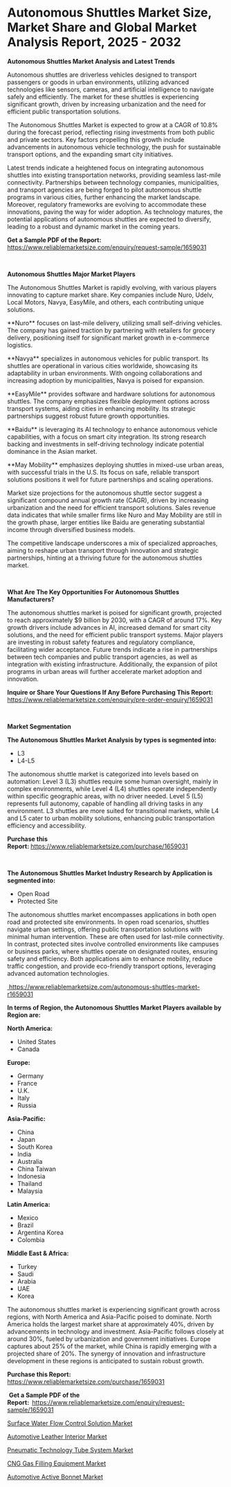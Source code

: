 <p><h1>Autonomous Shuttles Market Size, Market Share and Global Market Analysis Report, 2025 - 2032</h1></p><p><strong>Autonomous Shuttles Market Analysis and Latest Trends</strong></p>
<p><p>Autonomous shuttles are driverless vehicles designed to transport passengers or goods in urban environments, utilizing advanced technologies like sensors, cameras, and artificial intelligence to navigate safely and efficiently. The market for these shuttles is experiencing significant growth, driven by increasing urbanization and the need for efficient public transportation solutions. </p><p>The Autonomous Shuttles Market is expected to grow at a CAGR of 10.8% during the forecast period, reflecting rising investments from both public and private sectors. Key factors propelling this growth include advancements in autonomous vehicle technology, the push for sustainable transport options, and the expanding smart city initiatives. </p><p>Latest trends indicate a heightened focus on integrating autonomous shuttles into existing transportation networks, providing seamless last-mile connectivity. Partnerships between technology companies, municipalities, and transport agencies are being forged to pilot autonomous shuttle programs in various cities, further enhancing the market landscape. Moreover, regulatory frameworks are evolving to accommodate these innovations, paving the way for wider adoption. As technology matures, the potential applications of autonomous shuttles are expected to diversify, leading to a robust and dynamic market in the coming years.</p></p>
<p><strong>Get a Sample PDF of the Report:&nbsp;</strong> <a href="https://www.reliablemarketsize.com/enquiry/request-sample/1659031?utm_campaign=1943&utm_medium=2&utm_source=Github&utm_content=ia&utm_term=30032025&utm_id=autonomous-shuttles">https://www.reliablemarketsize.com/enquiry/request-sample/1659031</a></p>
<p>&nbsp;</p>
<p><strong>Autonomous Shuttles Major Market Players</strong></p>
<p><p>The Autonomous Shuttles Market is rapidly evolving, with various players innovating to capture market share. Key companies include Nuro, Udelv, Local Motors, Navya, EasyMile, and others, each contributing unique solutions.</p><p>**Nuro** focuses on last-mile delivery, utilizing small self-driving vehicles. The company has gained traction by partnering with retailers for grocery delivery, positioning itself for significant market growth in e-commerce logistics.</p><p>**Navya** specializes in autonomous vehicles for public transport. Its shuttles are operational in various cities worldwide, showcasing its adaptability in urban environments. With ongoing collaborations and increasing adoption by municipalities, Navya is poised for expansion.</p><p>**EasyMile** provides software and hardware solutions for autonomous shuttles. The company emphasizes flexible deployment options across transport systems, aiding cities in enhancing mobility. Its strategic partnerships suggest robust future growth opportunities.</p><p>**Baidu** is leveraging its AI technology to enhance autonomous vehicle capabilities, with a focus on smart city integration. Its strong research backing and investments in self-driving technology indicate potential dominance in the Asian market.</p><p>**May Mobility** emphasizes deploying shuttles in mixed-use urban areas, with successful trials in the U.S. Its focus on safe, reliable transport solutions positions it well for future partnerships and scaling operations.</p><p>Market size projections for the autonomous shuttle sector suggest a significant compound annual growth rate (CAGR), driven by increasing urbanization and the need for efficient transport solutions. Sales revenue data indicates that while smaller firms like Nuro and May Mobility are still in the growth phase, larger entities like Baidu are generating substantial income through diversified business models.</p><p>The competitive landscape underscores a mix of specialized approaches, aiming to reshape urban transport through innovation and strategic partnerships, hinting at a thriving future for the autonomous shuttles market.</p></p>
<p>&nbsp;</p>
<p><strong>What Are The Key Opportunities For Autonomous Shuttles Manufacturers?</strong></p>
<p><p>The autonomous shuttles market is poised for significant growth, projected to reach approximately $9 billion by 2030, with a CAGR of around 17%. Key growth drivers include advances in AI, increased demand for smart city solutions, and the need for efficient public transport systems. Major players are investing in robust safety features and regulatory compliance, facilitating wider acceptance. Future trends indicate a rise in partnerships between tech companies and public transport agencies, as well as integration with existing infrastructure. Additionally, the expansion of pilot programs in urban areas will further accelerate market adoption and innovation.</p></p>
<p><strong>Inquire or Share Your Questions If Any Before Purchasing This Report:</strong> <a href="https://www.reliablemarketsize.com/enquiry/pre-order-enquiry/1659031?utm_campaign=1943&utm_medium=2&utm_source=Github&utm_content=ia&utm_term=30032025&utm_id=autonomous-shuttles">https://www.reliablemarketsize.com/enquiry/pre-order-enquiry/1659031</a></p>
<p>&nbsp;</p>
<p><strong>Market Segmentation</strong></p>
<p><strong>The Autonomous Shuttles Market Analysis by types is segmented into:</strong></p>
<p><ul><li>L3</li><li>L4-L5</li></ul></p>
<p><p>The autonomous shuttle market is categorized into levels based on automation: Level 3 (L3) shuttles require some human oversight, mainly in complex environments, while Level 4 (L4) shuttles operate independently within specific geographic areas, with no driver needed. Level 5 (L5) represents full autonomy, capable of handling all driving tasks in any environment. L3 shuttles are more suited for transitional markets, while L4 and L5 cater to urban mobility solutions, enhancing public transportation efficiency and accessibility.</p></p>
<p><strong>Purchase this Report:&nbsp;</strong><a href="https://www.reliablemarketsize.com/purchase/1659031?utm_campaign=1943&utm_medium=2&utm_source=Github&utm_content=ia&utm_term=30032025&utm_id=autonomous-shuttles">https://www.reliablemarketsize.com/purchase/1659031</a></p>
<p>&nbsp;</p>
<p><strong>The Autonomous Shuttles Market Industry Research by Application is segmented into:</strong></p>
<p><ul><li>Open Road</li><li>Protected Site</li></ul></p>
<p><p>The autonomous shuttles market encompasses applications in both open road and protected site environments. In open road scenarios, shuttles navigate urban settings, offering public transportation solutions with minimal human intervention. These are often used for last-mile connectivity. In contrast, protected sites involve controlled environments like campuses or business parks, where shuttles operate on designated routes, ensuring safety and efficiency. Both applications aim to enhance mobility, reduce traffic congestion, and provide eco-friendly transport options, leveraging advanced automation technologies.</p></p>
<p><a href="https://www.reliablemarketsize.com/autonomous-shuttles-market-r1659031?utm_campaign=1943&utm_medium=2&utm_source=Github&utm_content=ia&utm_term=30032025&utm_id=autonomous-shuttles">&nbsp;https://www.reliablemarketsize.com/autonomous-shuttles-market-r1659031</a></p>
<p><strong>In terms of Region, the Autonomous Shuttles Market Players available by Region are:</strong></p>
<p>
    <p> <strong> North America: </strong>
        <ul>
            <li>United States</li>
            <li>Canada</li>
        </ul>
        </p> 
    <p> <strong> Europe: </strong>
        <ul>
            <li>Germany</li>
            <li>France</li>
            <li>U.K.</li>
            <li>Italy</li>
            <li>Russia</li>
        </ul>
        </p> 
    <p> <strong> Asia-Pacific: </strong>
        <ul>
            <li>China</li>
            <li>Japan</li>
            <li>South Korea</li>
            <li>India</li>
            <li>Australia</li>
            <li>China Taiwan</li>
            <li>Indonesia</li>
            <li>Thailand</li>
            <li>Malaysia</li>
        </ul>
        </p> 
    <p> <strong> Latin America: </strong>
        <ul>
            <li>Mexico</li>
            <li>Brazil</li>
            <li>Argentina Korea</li>
            <li>Colombia</li>
        </ul>
        </p> 
    <p> <strong> Middle East & Africa: </strong>
        <ul>
            <li>Turkey</li>
            <li>Saudi</li>
            <li>Arabia</li>
            <li>UAE</li>
            <li>Korea</li>
        </ul>
    </p>
    </p>
<p><p>The autonomous shuttles market is experiencing significant growth across regions, with North America and Asia-Pacific poised to dominate. North America holds the largest market share at approximately 40%, driven by advancements in technology and investment. Asia-Pacific follows closely at around 30%, fueled by urbanization and government initiatives. Europe captures about 25% of the market, while China is rapidly emerging with a projected share of 20%. The synergy of innovation and infrastructure development in these regions is anticipated to sustain robust growth.</p></p>
<p><strong>Purchase this Report: </strong><a href="https://www.reliablemarketsize.com/purchase/1659031?utm_campaign=1943&utm_medium=2&utm_source=Github&utm_content=ia&utm_term=30032025&utm_id=autonomous-shuttles">https://www.reliablemarketsize.com/purchase/1659031</a></p>
<p>&nbsp;<strong>Get a Sample PDF of the Report:&nbsp;&nbsp;</strong><a href="https://www.reliablemarketsize.com/enquiry/request-sample/1659031?utm_campaign=1943&utm_medium=2&utm_source=Github&utm_content=ia&utm_term=30032025&utm_id=autonomous-shuttles">https://www.reliablemarketsize.com/enquiry/request-sample/1659031</a></p>
<p><strong></strong></p>
<p><p><a href="https://www.linkedin.com/pulse/surface-water-flow-control-solution-market-analysis-insights-b6k6e?utm_campaign=1943&utm_medium=2&utm_source=Github&utm_content=ia&utm_term=30032025&utm_id=autonomous-shuttles">Surface Water Flow Control Solution Market</a></p><p><a href="https://github.com/rndwazeri/Market-Research-Report-List-1/blob/main/automotive-leather-interior-market.md?utm_campaign=1943&utm_medium=2&utm_source=Github&utm_content=ia&utm_term=30032025&utm_id=autonomous-shuttles">Automotive Leather Interior Market</a></p><p><a href="https://www.linkedin.com/pulse/industry-breakdown-pneumatic-technology-tube-system-market-svthe?utm_campaign=1943&utm_medium=2&utm_source=Github&utm_content=ia&utm_term=30032025&utm_id=autonomous-shuttles">Pneumatic Technology Tube System Market</a></p><p><a href="https://www.linkedin.com/pulse/growth-opportunities-challenges-cng-gas-filling-equipment-market-kchke?utm_campaign=1943&utm_medium=2&utm_source=Github&utm_content=ia&utm_term=30032025&utm_id=autonomous-shuttles">CNG Gas Filling Equipment Market</a></p><p><a href="https://github.com/resiebustin/Market-Research-Report-List-1/blob/main/automotive-active-bonnet-market.md?utm_campaign=1943&utm_medium=2&utm_source=Github&utm_content=ia&utm_term=30032025&utm_id=autonomous-shuttles">Automotive Active Bonnet Market</a></p></p>